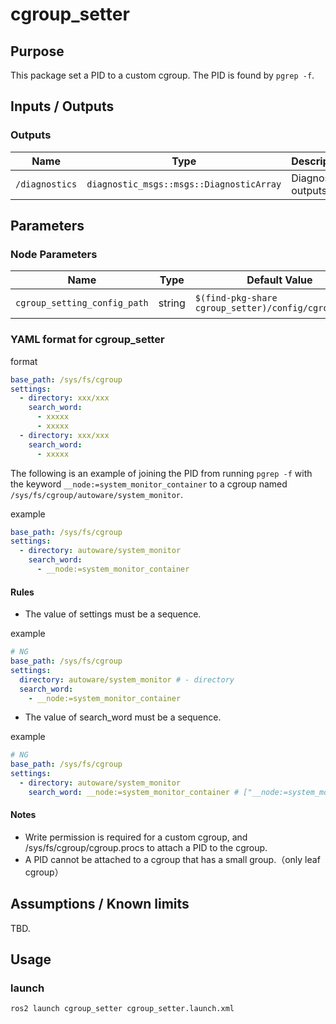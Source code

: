 # cgroup_setter

## Purpose

This package set a PID to a custom cgroup.
The PID is found by `pgrep -f`.

## Inputs / Outputs

### Outputs

| Name           | Type                                     | Description         |
| -------------- | ---------------------------------------- | ------------------- |
| `/diagnostics` | `diagnostic_msgs::msgs::DiagnosticArray` | Diagnostics outputs |

## Parameters

### Node Parameters

| Name                         | Type   | Default Value                                        | Explanation    | Reconfigurable |
| ---------------------------- | ------ | ---------------------------------------------------- | -------------- | -------------- |
| `cgroup_setting_config_path` | string | `$(find-pkg-share cgroup_setter)/config/cgroup.yaml` | yaml file path |                |

### YAML format for cgroup_setter

format

```yaml
base_path: /sys/fs/cgroup
settings:
  - directory: xxx/xxx
    search_word:
      - xxxxx
      - xxxxx
  - directory: xxx/xxx
    search_word:
      - xxxxx
```

The following is an example of joining the PID from running `pgrep -f`
with the keyword `__node:=system_monitor_container` to a cgroup named `/sys/fs/cgroup/autoware/system_monitor`.

example

```yaml
base_path: /sys/fs/cgroup
settings:
  - directory: autoware/system_monitor
    search_word:
      - __node:=system_monitor_container
```

#### Rules

- The value of settings must be a sequence.

example

```yaml
# NG
base_path: /sys/fs/cgroup
settings:
  directory: autoware/system_monitor # - directory
  search_word:
    - __node:=system_monitor_container
```

- The value of search_word must be a sequence.

example

```yaml
# NG
base_path: /sys/fs/cgroup
settings:
  - directory: autoware/system_monitor
    search_word: __node:=system_monitor_container # ["__node:=system_monitor_container"] or - "__node:=system_monitor_container"
```

#### Notes

- Write permission is required for a custom cgroup, and /sys/fs/cgroup/cgroup.procs to attach a PID to the cgroup.
- A PID cannot be attached to a cgroup that has a small group.（only leaf cgroup）

## Assumptions / Known limits

TBD.

## Usage

### launch

```sh
ros2 launch cgroup_setter cgroup_setter.launch.xml
```
